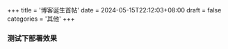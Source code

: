 +++
title = '博客诞生首帖'
date = 2024-05-15T22:12:03+08:00
draft = false
categories = '其他'
+++
### 测试下部署效果

